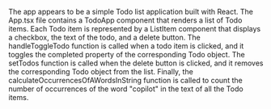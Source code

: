 The app appears to be a simple Todo list application built with React. The App.tsx file contains a TodoApp component that renders a list of Todo items. Each Todo item is represented by a ListItem component that displays a checkbox, the text of the todo, and a delete button. The handleToggleTodo function is called when a todo item is clicked, and it toggles the completed property of the corresponding Todo object. The setTodos function is called when the delete button is clicked, and it removes the corresponding Todo object from the list. Finally, the calculateOccurrencesOfAWordsInString function is called to count the number of occurrences of the word "copilot" in the text of all the Todo items.